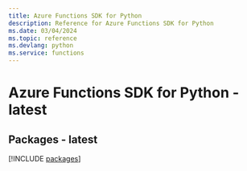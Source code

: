 ```yaml
---
title: Azure Functions SDK for Python
description: Reference for Azure Functions SDK for Python
ms.date: 03/04/2024
ms.topic: reference
ms.devlang: python
ms.service: functions
---
```

# Azure Functions SDK for Python - latest
## Packages - latest
[!INCLUDE [packages](functions-index.md)]